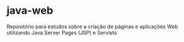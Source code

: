 # java-web
Repositório para estudos sobre a criação de páginas e aplicações Web utilizando Java Server Pages (JSP) e Servlets
